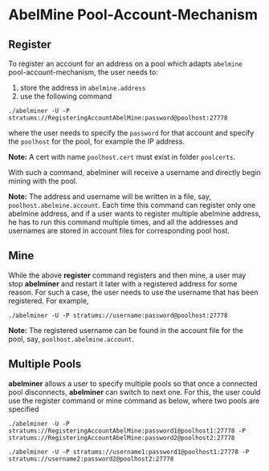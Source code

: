 # AbelMine Pool-Account-Mechanism


## Register
To register an account for an address on a pool which adapts ``abelmine`` pool-account-mechanism, the user needs to:
1. store the address in ``abelmine.address``
2. use the following command
``` shell
./abelminer -U -P stratums://RegisteringAccountAbelMine:password@poolhost:27778
```
where the user needs to specify the ``password`` for that account and specify the ``poolhost`` for the pool, for example the IP address.

**Note:** A cert with name ``poolhost.cert`` must exist in folder ``poolcerts``.


With such a command, abelminer will receive a username and directly begin mining with the pool.


**Note:** The address and username will be written in a file, say, ``poolhost.abelmine.account``. 
Each time this command can register only one abelmine address, 
and if a user wants to register multiple abelmine address, 
he has to run this command multiple times, 
and all the addresses and usernames are stored in account files for corresponding pool host.

## Mine
While the above **register** command registers and then mine, 
a user may stop **abelminer** and restart it later with a registered address for some reason. 
For such a case, the user needs to use the username that has been registered.
For example, 
``` shell
./abelminer -U -P stratums://username:password@poolhost:27778
```
**Note:** The registered username can be found in the account file for the pool, say, ``poolhost.abelmine.account``.

## Multiple Pools
**abelminer** allows a user to specify multiple pools so that once a connected pool disconnects, **abelminer** can switch to next one.
For this, the user could use the register command or mine command as below, where two pools are specified
``` shell
./abelminer -U -P stratums://RegisteringAccountAbelMine:password1@poolhost1:27778 -P stratums://RegisteringAccountAbelMine:password2@poolhost2:27778
```
``` shell
./abelminer -U -P stratums://username1:password1@poolhost1:27778 -P stratums://username2:password2@poolhost2:27778
```